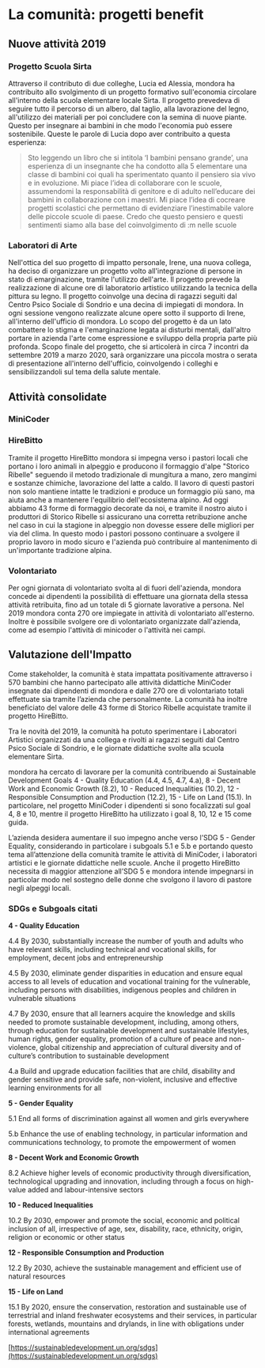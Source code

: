# La comunità: progetti benefit

## Nuove attività 2019

### Progetto Scuola Sirta

Attraverso il contributo di due colleghe, Lucia ed Alessia, mondora ha contribuito allo svolgimento di un progetto formativo sull'economia circolare all'interno della scuola elementare locale Sirta. Il progetto prevedeva di seguire tutto il percorso di un albero, dal taglio, alla lavorazione del legno, all'utilizzo dei materiali per poi concludere con la semina di nuove piante. Questo per insegnare ai bambini in che modo l'economia può essere sostenibile. Queste le parole di Lucia dopo aver contribuito a questa esperienza:

> Sto leggendo un libro che si intitola ‘I bambini pensano grande’, una esperienza di un insegnante che ha condotto alla 5 elementare una classe di bambini coi quali ha sperimentato quanto il pensiero sia vivo e in evoluzione. Mi piace l’idea di collaborare con le scuole, assumendomi la responsabilità di genitore e di adulto nell’educare dei bambini in collaborazione con i maestri. Mi piace l’idea di cocreare progetti scolastici che permettano di evidenziare l’inestimabile valore delle piccole scuole di paese. Credo che questo pensiero e questi sentimenti siamo alla base del coinvolgimento di :m nelle scuole

### Laboratori di Arte

Nell'ottica del suo progetto di impatto personale, Irene, una nuova collega, ha deciso di organizzare un progetto volto all'integrazione di persone in stato di emarginazione, tramite l'utilizzo dell'arte. Il progetto prevede la realizzazione di alcune ore di laboratorio artistico utilizzando la tecnica della pittura su legno. Il progetto coinvolge una decina di ragazzi seguiti dal Centro Psico Sociale di Sondrio e una decina di impiegati di mondora. In ogni sessione vengono realizzate alcune opere sotto il supporto di Irene, all'interno dell'ufficio di mondora. Lo scopo del progetto è da un lato combattere lo stigma e l'emarginazione legata ai disturbi mentali, dall'altro portare in azienda l'arte come espressione e sviluppo della propria parte più profonda. Scopo finale del progetto, che si articolerà in circa 7 incontri da settembre 2019 a marzo 2020, sarà organizzare una piccola mostra o serata di presentazione all'interno dell'ufficio, coinvolgendo i colleghi e sensibilizzandoli sul tema della salute mentale.

## Attività consolidate

### MiniCoder

### HireBitto

Tramite il progetto HireBitto mondora si impegna verso i pastori locali che portano i loro animali in alpeggio e producono il formaggio d'alpe "Storico Ribelle" seguendo il metodo tradizionale di mungitura a mano, zero mangimi e sostanze chimiche, lavorazione del latte a caldo. Il lavoro di questi pastori non solo mantiene intatte le tradizioni e produce un formaggio più sano, ma aiuta anche a mantenere l'equilibrio dell'ecosistema alpino. Ad oggi abbiamo 43 forme di formaggio decorate da noi, e tramite il nostro aiuto i produttori di Storico Ribelle si assicurano una corretta retribuzione anche nel caso in cui la stagione in alpeggio non dovesse essere delle migliori per via del clima. In questo modo i pastori possono continuare a svolgere il proprio lavoro in modo sicuro e l'azienda può contribuire al mantenimento di un'importante tradizione alpina.

### Volontariato

Per ogni giornata di volontariato svolta al di fuori dell'azienda, mondora concede ai dipendenti la possibilità di effettuare una giornata della stessa attività retribuita, fino ad un totale di 5 giornate lavorative a persona. Nel 2019 mondora conta 270 ore impiegate in attività di volontariato all'esterno. Inoltre è possibile svolgere ore di volontariato organizzate dall'azienda, come ad esempio l'attività di minicoder o l'attività nei campi.

## Valutazione dell'Impatto

Come stakeholder, la comunità è stata impattata positivamente attraverso i 570 bambini che hanno partecipato alle attività didattiche MiniCoder insegnate dai dipendenti di mondora e dalle 270 ore di volontariato totali effettuate sia tramite l’azienda che personalmente. La comunità ha inoltre beneficiato del valore delle 43 forme di Storico Ribelle acquistate tramite il progetto HireBitto.

Tra le novità del 2019, la comunità ha potuto sperimentare i Laboratori Artistici organizzati da una collega e rivolti ai ragazzi seguiti dal Centro Psico Sociale di Sondrio, e le giornate didattiche svolte alla scuola elementare Sirta.

mondora ha cercato di lavorare per la comunità contribuendo ai Sustainable Development Goals 4 - Quality Education \(4.4, 4.5, 4.7, 4.a\), 8 - Decent Work and Economic Growth \(8.2\), 10 - Reduced Inequalities \(10.2\), 12 - Responsible Consumption and Production \(12.2\), 15 - Life on Land \(15.1\). In particolare, nel progetto MiniCoder i dipendenti si sono focalizzati sul goal 4, 8 e 10, mentre il progetto HireBitto ha utilizzato i goal 8, 10, 12 e 15 come guida.

L’azienda desidera aumentare il suo impegno anche verso l’SDG 5 - Gender Equality, considerando in particolare i subgoals 5.1 e 5.b e portando questo tema all’attenzione della comunità tramite le attività di MiniCoder, i laboratori artistici e le giornate didattiche nelle scuole. Anche il progetto HireBitto necessita di maggior attenzione all’SDG 5 e mondora intende impegnarsi in particolar modo nel sostegno delle donne che svolgono il lavoro di pastore negli alpeggi locali.

### SDGs e Subgoals citati

**4 - Quality Education**

4.4 By 2030, substantially increase the number of youth and adults who have relevant skills, including technical and vocational skills, for employment, decent jobs and entrepreneurship

4.5 By 2030, eliminate gender disparities in education and ensure equal access to all levels of education and vocational training for the vulnerable, including persons with disabilities, indigenous peoples and children in vulnerable situations

4.7 By 2030, ensure that all learners acquire the knowledge and skills needed to promote sustainable development, including, among others, through education for sustainable development and sustainable lifestyles, human rights, gender equality, promotion of a culture of peace and non-violence, global citizenship and appreciation of cultural diversity and of culture’s contribution to sustainable development

4.a Build and upgrade education facilities that are child, disability and gender sensitive and provide safe, non-violent, inclusive and effective learning environments for all

**5 - Gender Equality**

5.1 End all forms of discrimination against all women and girls everywhere

5.b Enhance the use of enabling technology, in particular information and communications technology, to promote the empowerment of women

**8 - Decent Work and Economic Growth**

8.2 Achieve higher levels of economic productivity through diversification, technological upgrading and innovation, including through a focus on high-value added and labour-intensive sectors

**10 - Reduced Inequalities**

10.2 By 2030, empower and promote the social, economic and political inclusion of all, irrespective of age, sex, disability, race, ethnicity, origin, religion or economic or other status

**12 - Responsible Consumption and Production**

12.2 By 2030, achieve the sustainable management and efficient use of natural resources

**15 - Life on Land**

15.1 By 2020, ensure the conservation, restoration and sustainable use of terrestrial and inland freshwater ecosystems and their services, in particular forests, wetlands, mountains and drylands, in line with obligations under international agreements

[https://sustainabledevelopment.un.org/sdgs](https://sustainabledevelopment.un.org/sdgs)

